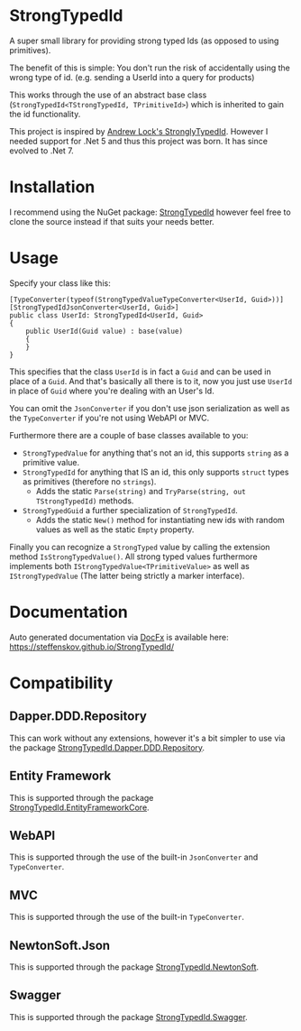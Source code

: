 # StrongTypedId

A super small library for providing strong typed Ids (as opposed to using primitives).

The benefit of this is simple: You don't run the risk of accidentally using the wrong type of id. (e.g. sending a UserId into a query for products)

This works through the use of an abstract base class (`StrongTypedId<TStrongTypedId, TPrimitiveId>`) which is inherited to gain the id functionality.

This project is inspired by [Andrew Lock's StronglyTypedId](https://github.com/andrewlock/StronglyTypedId).
However I needed support for .Net 5 and thus this project was born. It has since evolved to .Net 7.

# Installation

I recommend using the NuGet package: [StrongTypedId](https://www.nuget.org/packages/StrongTypedId) however feel free to clone the source instead if that suits your needs better.

# Usage

Specify your class like this:

```
[TypeConverter(typeof(StrongTypedValueTypeConverter<UserId, Guid>))]
[StrongTypedIdJsonConverter<UserId, Guid>]
public class UserId: StrongTypedId<UserId, Guid>
{
	public UserId(Guid value) : base(value)
	{
	}
}
```

This specifies that the class `UserId` is in fact a `Guid` and can be used in place of a `Guid`.
And that's basically all there is to it, now you just use `UserId` in place of `Guid` where you're dealing with an User's Id.

You can omit the `JsonConverter` if you don't use json serialization as well as the `TypeConverter` if you're not using WebAPI or MVC.

Furthermore there are a couple of base classes available to you:
- `StrongTypedValue` for anything that's not an id, this supports `string` as a primitive value.
- `StrongTypedId` for anything that IS an id, this only supports `struct` types as primitives (therefore no `strings`). 
  - Adds the static `Parse(string)` and `TryParse(string, out TStrongTypedId)` methods.
- `StrongTypedGuid` a further specialization of `StrongTypedId`.
  - Adds the static `New()` method for instantiating new ids with random values as well as the static `Empty` property.

Finally you can recognize a `StrongTyped` value by calling the extension method `IsStrongTypedValue()`. All strong typed values furthermore implements both `IStrongTypedValue<TPrimitiveValue>` as well as `IStrongTypedValue` (The latter being strictly a marker interface).

# Documentation
Auto generated documentation via [DocFx](https://github.com/dotnet/docfx) is available here: https://steffenskov.github.io/StrongTypedId/

# Compatibility

## Dapper.DDD.Repository

This can work without any extensions, however it's a bit simpler to use via the package [StrongTypedId.Dapper.DDD.Repository](https://www.nuget.org/packages/StrongTypedId.Dapper.DDD.Repository/).

## Entity Framework

This is supported through the package [StrongTypedId.EntityFrameworkCore](https://www.nuget.org/packages/StrongTypedId.EntityFrameworkCore).

## WebAPI

This is supported through the use of the built-in `JsonConverter` and `TypeConverter`.

## MVC

This is supported through the use of the built-in `TypeConverter`.

## NewtonSoft.Json

This is supported through the package [StrongTypedId.NewtonSoft](https://www.nuget.org/packages/StrongTypedId.NewtonSoft).

## Swagger

This is supported through the package [StrongTypedId.Swagger](https://www.nuget.org/packages/StrongTypedId.Swagger).